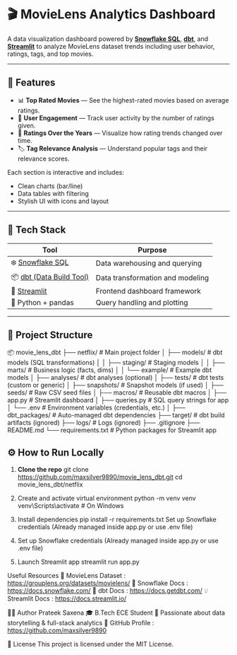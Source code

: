 # 🎬 MovieLens Analytics Dashboard

A data visualization dashboard powered by **[Snowflake SQL](https://docs.snowflake.com/)**, **[dbt](https://docs.getdbt.com/)**, and **[Streamlit](https://streamlit.io/)** to analyze MovieLens dataset trends including user behavior, ratings, tags, and top movies.

---

## 🚀 Features

- 📊 **Top Rated Movies** — See the highest-rated movies based on average ratings.
- 👤 **User Engagement** — Track user activity by the number of ratings given.
- 📅 **Ratings Over the Years** — Visualize how rating trends changed over time.
- 🏷️ **Tag Relevance Analysis** — Understand popular tags and their relevance scores.

Each section is interactive and includes:
- Clean charts (bar/line)
- Data tables with filtering
- Stylish UI with icons and layout

---

## 🧱 Tech Stack

|                      Tool                              | Purpose                                 |
|--------------------------------------------------------|-----------------------------------------|
| ❄️ [Snowflake SQL](https://docs.snowflake.com/)       |  Data warehousing and querying          |
| 📦 [dbt (Data Build Tool)](https://docs.getdbt.com/)  | Data transformation and modeling        |
| 🧠 [Streamlit](https://docs.streamlit.io/)            | Frontend dashboard framework            |
| 🐍 Python + pandas                                    | Query handling and plotting             |

---

## 📁 Project Structure
📦 movie_lens_dbt
├── netflix/                  # Main project folder
│   ├── models/               # dbt models (SQL transformations)
│   │   ├── staging/          # Staging models
│   │   ├── marts/            # Business logic (facts, dims)
│   │   └── example/          # Example dbt models
│   ├── analyses/             # dbt analyses (optional)
│   ├── tests/                # dbt tests (custom or generic)
│   ├── snapshots/            # Snapshot models (if used)
│   ├── seeds/                # Raw CSV seed files
│   ├── macros/               # Reusable dbt macros
│   ├── app.py                # Streamlit dashboard
│   ├── queries.py            # SQL query strings for app
│   └── .env                  # Environment variables (credentials, etc.)
│
├── dbt_packages/             # Auto-managed dbt dependencies
├── target/                   # dbt build artifacts (ignored)
├── logs/                     # Logs (ignored)
├── .gitignore
├── README.md
└── requirements.txt          # Python packages for Streamlit app



## ⚙️ How to Run Locally

1. **Clone the repo**
   git clone https://github.com/maxsilver9890/movie_lens_dbt.git
   cd movie_lens_dbt/netflix

2. Create and activate virtual environment
    python -m venv venv
    venv\Scripts\activate   # On Windows

3. Install dependencies
    pip install -r requirements.txt
    Set up Snowflake credentials
    (Already managed inside app.py or use .env file)

4. Set up Snowflake credentials
    (Already managed inside app.py or use .env file)

5. Launch Streamlit app
    streamlit run app.py

Useful Resources
📘 MovieLens Dataset : https://grouplens.org/datasets/movielens/
🧊 Snowflake Docs : https://docs.snowflake.com/
🧮 dbt Docs : https://docs.getdbt.com/
💡 Streamlit Docs : https://docs.streamlit.io/

👨‍💻 Author
Prateek Saxena
🎓 B.Tech ECE Student
💼 Passionate about data storytelling & full-stack analytics
🔗 GitHub Profile : https://github.com/maxsilver9890

📝 License
This project is licensed under the MIT License.
